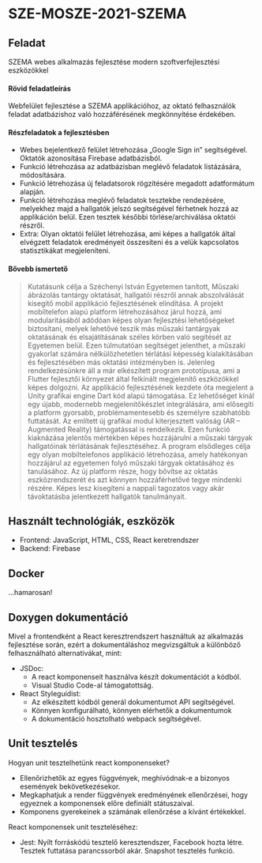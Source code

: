 # SZE-MOSZE-2021-SZEMA

<p>
  <h2>Feladat</h2> SZEMA webes alkalmazás fejlesztése modern szoftverfejlesztési eszközökkel
 </p>
 
 <p>
 <h4>Rövid feladatleírás</h4>
Webfelület fejlesztése a SZEMA applikációhoz, az oktató felhasználók feladat adatbázishoz való
hozzáférésének megkönnyítése érdekében.
 </p>
 
 <h4>Részfeladatok a fejlesztésben</h4>
 
  * Webes bejelentkező felület létrehozása „Google Sign in” segítségével. Oktatók azonosítása Firebase adatbázisból.
  * Funkció létrehozása az adatbázisban meglévő feladatok listázására, módosítására.
  * Funkció létrehozása új feladatsorok rögzítésére megadott adatformátum alapján.
  * Funkció létrehozása meglévő feladatok tesztekbe rendezésére, melyekhez majd a hallgatók jelszó segítségével férhetnek hozzá az applikáción belül. Ezen tesztek későbbi törlése/archiválása oktatói részről.
  * Extra: Olyan oktatói felület létrehozása, ami képes a hallgatók által elvégzett feladatok
eredményeit összesíteni és a velük kapcsolatos statisztikákat megjeleníteni. 

<h4> Bővebb ismertető </h4>

> Kutatásunk célja a Széchenyi István Egyetemen tanított, Műszaki ábrázolás tantárgy oktatását,
hallgatói részről annak abszolválását kisegítő mobil applikáció fejlesztésének elindítása. A projekt
mobiltelefon alapú platform létrehozásához járul hozzá, ami modularitásából adódóan képes olyan
fejlesztési lehetőségeket biztosítani, melyek lehetővé teszik más műszaki tantárgyak oktatásának és
elsajátításának széles körben való segítését az Egyetemen belül. Ezen túlmutatóan segítséget
jelenthet, a műszaki gyakorlat számára nélkülözhetetlen térlátási képesség kialakításában és
fejlesztésében más oktatási intézményben is.
Jelenleg rendelkezésünkre áll a már elkészített program prototípusa, ami a Flutter fejlesztői környezet
által felkínált megjelenítő eszközökkel képes dolgozni. Az applikáció fejlesztésének kezdete óta
megjelent a Unity grafikai engine Dart kód alapú támogatása. Ez lehetőséget kínál egy újabb,
modernebb megjelenítőkészlet integrálására, ami elősegíti a platform gyorsabb, problémamentesebb
és személyre szabhatóbb futtatását. Az említett új grafikai modul kiterjesztett valóság (AR –
Augmented Reality) támogatással is rendelkezik. Ezen funkció kiaknázása jelentős mértékben képes
hozzájárulni a műszaki tárgyak hallgatóinak térlátásának fejlesztéséhez.
A program elsődleges célja egy olyan mobiltelefonos applikáció létrehozása, amely hatékonyan
hozzájárul az egyetemen folyó műszaki tárgyak oktatásához és tanulásához. Az új platform része, hogy
bővítse az oktatás eszközrendszerét és azt könnyen hozzáférhetővé tegye mindenki részére. Képes lesz
kisegíteni a nappali tagozatos vagy akár távoktatásba jelentkezett hallgatók tanulmányait.
>

<h2>Használt technológiák, eszközök</h2>
  <ul>
    <li>Frontend: JavaScript, HTML, CSS, React keretrendszer</li>
    <li>Backend: Firebase </li>

  </ul>

<h2>Docker</h2>
...hamarosan!


<h2>Doxygen dokumentáció </h2>

Mivel a frontendként a React keresztrendszert használtuk az alkalmazás fejlesztése során, ezért a dokumentáláshoz megvizsgáltuk a különböző felhasználható alternativákat, mint:
* JSDoc: 
  * A react komponenseit használva készít dokumentációt a kódból.
  * Visual Studio Code-al támogatottság.
* React Styleguidist:
  * Az elkészített kódból generál dokumentumot API segítségével.
  * Könnyen konfigurálható, könnyen elérhetők a dokumentumok
  * A dokumentáció hosztolható webpack segítségével.

<h2>Unit tesztelés </h2>
Hogyan unit tesztelhetünk react komponenseket?

* Ellenőrizhetők az egyes függvények, meghívódnak-e a bizonyos események bekövetkezésekor.
* Megkaphatjuk a render függvények eredményének ellenőrzései, hogy egyeznek  a komponensek előre definiált státuszaival.
* Komponens gyerekeinek a számának ellenőrzése a kívánt értékekkel.

React komponensek unit teszteléséhez:

* Jest: Nyílt forráskódú tesztelő keresztendszer, Facebook hozta létre. Tesztek futtatása parancssorból akár. Snapshot tesztelés funkció.
